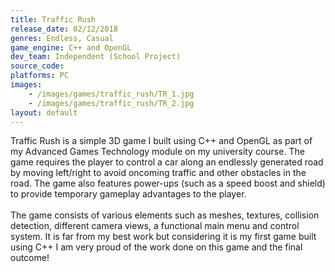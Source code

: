 ```yaml
---
title: Traffic Rush
release_date: 02/12/2018
genres: Endless, Casual
game_engine: C++ and OpenGL
dev_team: Independent (School Project)
source_code: 
platforms: PC
images: 
    - /images/games/traffic_rush/TR_1.jpg
    - /images/games/traffic_rush/TR_2.jpg
layout: default
---
```

Traffic Rush is a simple 3D game I built using C++ and OpenGL as part of my Advanced Games Technology module on my university course. The game requires the player to control a car along an endlessly generated road by moving left/right to avoid oncoming traffic and other obstacles in the road. The game also features power-ups (such as a speed boost and shield) to provide temporary gameplay advantages to the player.
<br><br>
The game consists of various elements such as meshes, textures, collision detection, different camera views, a functional main menu and control system. It is far from my best work but considering it is my first game built using C++ I am very proud of the work done on this game and the final outcome!